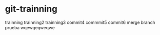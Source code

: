 # git-trainning
trainning 
trainning2
trainning3
commit4
commmit5
commit6
merge branch
prueba
wqewqeqweqwe